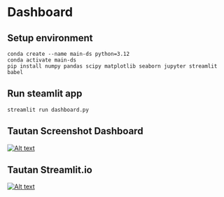 # Dashboard

## Setup environment
```
conda create --name main-ds python=3.12
conda activate main-ds
pip install numpy pandas scipy matplotlib seaborn jupyter streamlit babel
```

## Run steamlit app
```
streamlit run dashboard.py
```

## Tautan Screenshot Dashboard
[![Alt text](https://assets.digitalocean.com/articles/alligator/boo.svg)](https://digitalocean.com)

## Tautan Streamlit.io
[![Alt text](https://assets.digitalocean.com/articles/alligator/boo.svg)](https://digitalocean.com)